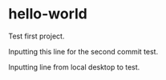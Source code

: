 # hello-world
Test first project.

Inputting this line for the second commit test.

Inputting line from local desktop to test.
